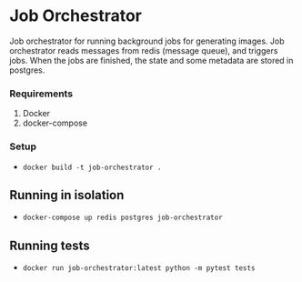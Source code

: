# Job Orchestrator
Job orchestrator for running background jobs for generating images.
Job orchestrator reads messages from redis (message queue), and triggers jobs.
When the jobs are finished, the state and some metadata are stored in postgres.

### Requirements
1. Docker
2. docker-compose

### Setup
* `docker build -t job-orchestrator .`

## Running in isolation
* `docker-compose up redis postgres job-orchestrator`

## Running tests
* `docker run job-orchestrator:latest python -m pytest tests`
